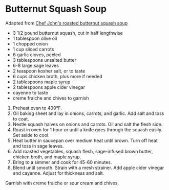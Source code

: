 # Butternut Squash Soup

Adapted from [Chef John's roasted butternut squash soup](http://foodwishes.blogspot.com/2015/09/roasted-butternut-squash-soup-legend-of.html)

- 3 1/2 pound butternut squash, cut in half lengthwise
- 1 tablespoon olive oil
- 1 chopped onion
- 1 cup sliced carrots
- 6 garlic cloves, peeled
- 3 tablespoons unsalted butter
- 6-8 large sage leaves
- 2 teaspoon kosher salt, or to taste
- 6 cups chicken broth, plus more if needed
- 2 tablespoons maple syrup
- 2 tablespoons apple cider vinegar
- cayenne to taste
- creme fraiche and chives to garnish

1. Preheat oven to 400&deg;F.
2. Oil baking sheet and lay in onions, carrots, and garlic. Add salt and toss to coat. 
3. Nestle squash halves on onions and carrots. Oil and salt the flesh side.
4. Roast in oven for 1 hour or until a knife goes through the squash easily. Set aside to cool.
5. Heat butter in saucepan over medium heat until brown. Turn off heat and toss in sage leaves.
6. Add roasted vegetables, squash flesh, sage-infused brown butter, chicken broth, and maple syrup.
7. Bring to a simmer and cook for 45-60 minutes.
8. Blend until smooth. Strain with a mesh strainer. Add apple cider vinegar and cayenne. Adjust for thickness and salt.

Garnish with creme fraiche or sour cream and chives.